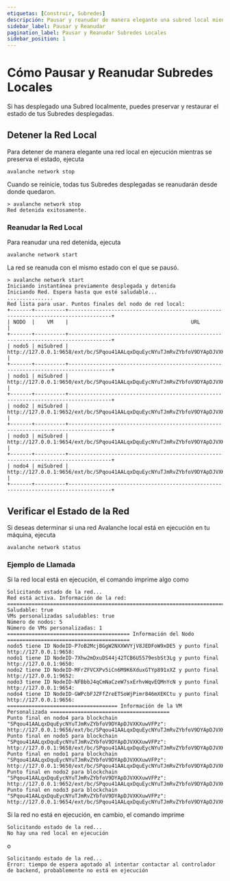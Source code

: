 ```yaml
---
etiquetas: [Construir, Subredes]
descripción: Pausar y reanudar de manera elegante una subred local mientras se preserva el estado.
sidebar_label: Pausar y Reanudar
pagination_label: Pausar y Reanudar Subredes Locales
sidebar_position: 1
---
```


# Cómo Pausar y Reanudar Subredes Locales

Si has desplegado una Subred localmente, puedes preservar y restaurar el estado de tus Subredes desplegadas.

## Detener la Red Local

Para detener de manera elegante una red local en ejecución mientras se preserva el estado, ejecuta

```shell
avalanche network stop
```

Cuando se reinicie, todas tus Subredes desplegadas se reanudarán desde donde quedaron.

```text
> avalanche network stop
Red detenida exitosamente.
```

### Reanudar la Red Local

Para reanudar una red detenida, ejecuta

```shell
avalanche network start
```

La red se reanuda con el mismo estado con el que se pausó.

<!-- markdownlint-disable MD013 -->

```text
> avalanche network start
Iniciando instantánea previamente desplegada y detenida
Iniciando Red. Espera hasta que esté saludable...
...............
Red lista para usar. Puntos finales del nodo de red local:
+-------+----------+------------------------------------------------------------------------------------+
| NODO  |    VM    |                                        URL                                         |
+-------+----------+------------------------------------------------------------------------------------+
| nodo5 | miSubred | http://127.0.0.1:9658/ext/bc/SPqou41AALqxDquEycNYuTJmRvZYbfoV9DYApDJVXKXuwVFPz/rpc |
+-------+----------+------------------------------------------------------------------------------------+
| nodo1 | miSubred | http://127.0.0.1:9650/ext/bc/SPqou41AALqxDquEycNYuTJmRvZYbfoV9DYApDJVXKXuwVFPz/rpc |
+-------+----------+------------------------------------------------------------------------------------+
| nodo2 | miSubred | http://127.0.0.1:9652/ext/bc/SPqou41AALqxDquEycNYuTJmRvZYbfoV9DYApDJVXKXuwVFPz/rpc |
+-------+----------+------------------------------------------------------------------------------------+
| nodo3 | miSubred | http://127.0.0.1:9654/ext/bc/SPqou41AALqxDquEycNYuTJmRvZYbfoV9DYApDJVXKXuwVFPz/rpc |
+-------+----------+------------------------------------------------------------------------------------+
| nodo4 | miSubred | http://127.0.0.1:9656/ext/bc/SPqou41AALqxDquEycNYuTJmRvZYbfoV9DYApDJVXKXuwVFPz/rpc |
+-------+----------+------------------------------------------------------------------------------------+
```

<!-- markdownlint-enable MD013 -->

## Verificar el Estado de la Red

Si deseas determinar si una red Avalanche local está en ejecución en tu máquina, ejecuta

```shell
avalanche network status
```

### Ejemplo de Llamada

Si la red local está en ejecución, el comando imprime algo como

```text
Solicitando estado de la red...
Red está activa. Información de la red:
==================================================================================================
Saludable: true
VMs personalizadas saludables: true
Número de nodos: 5
Número de VMs personalizadas: 1
======================================== Información del Nodo ========================================
nodo5 tiene ID NodeID-P7oB2McjBGgW2NXXWVYjV8JEDFoW9xDE5 y punto final http://127.0.0.1:9658:
nodo1 tiene ID NodeID-7Xhw2mDxuDS44j42TCB6U5579esbSt3Lg y punto final http://127.0.0.1:9650:
nodo2 tiene ID NodeID-MFrZFVCXPv5iCn6M9K6XduxGTYp891xXZ y punto final http://127.0.0.1:9652:
nodo3 tiene ID NodeID-NFBbbJ4qCmNaCzeW7sxErhvWqvEQMnYcN y punto final http://127.0.0.1:9654:
nodo4 tiene ID NodeID-GWPcbFJZFfZreETSoWjPimr846mXEKCtu y punto final http://127.0.0.1:9656:
==================================== Información de la VM Personalizada =======================================
Punto final en nodo4 para blockchain "SPqou41AALqxDquEycNYuTJmRvZYbfoV9DYApDJVXKXuwVFPz": http://127.0.0.1:9656/ext/bc/SPqou41AALqxDquEycNYuTJmRvZYbfoV9DYApDJVXKXuwVFPz/rpc
Punto final en nodo5 para blockchain "SPqou41AALqxDquEycNYuTJmRvZYbfoV9DYApDJVXKXuwVFPz": http://127.0.0.1:9658/ext/bc/SPqou41AALqxDquEycNYuTJmRvZYbfoV9DYApDJVXKXuwVFPz/rpc
Punto final en nodo1 para blockchain "SPqou41AALqxDquEycNYuTJmRvZYbfoV9DYApDJVXKXuwVFPz": http://127.0.0.1:9650/ext/bc/SPqou41AALqxDquEycNYuTJmRvZYbfoV9DYApDJVXKXuwVFPz/rpc
Punto final en nodo2 para blockchain "SPqou41AALqxDquEycNYuTJmRvZYbfoV9DYApDJVXKXuwVFPz": http://127.0.0.1:9652/ext/bc/SPqou41AALqxDquEycNYuTJmRvZYbfoV9DYApDJVXKXuwVFPz/rpc
Punto final en nodo3 para blockchain "SPqou41AALqxDquEycNYuTJmRvZYbfoV9DYApDJVXKXuwVFPz": http://127.0.0.1:9654/ext/bc/SPqou41AALqxDquEycNYuTJmRvZYbfoV9DYApDJVXKXuwVFPz/rpc
```

Si la red no está en ejecución, en cambio, el comando imprime

```text
Solicitando estado de la red...
No hay una red local en ejecución
```

o

```text
Solicitando estado de la red...
Error: tiempo de espera agotado al intentar contactar al controlador de backend, probablemente no está en ejecución
```